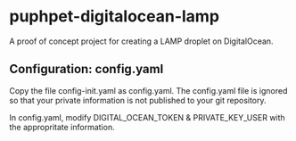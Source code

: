 # puphpet-digitalocean-lamp
A proof of concept project for creating a LAMP droplet on DigitalOcean.

## Configuration: config.yaml
Copy the file config-init.yaml as config.yaml. The config.yaml file is ignored so that your private information is not published to your git repository.

In config.yaml, modify DIGITAL_OCEAN_TOKEN & PRIVATE_KEY_USER with the appropritate information.
